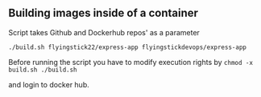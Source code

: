 ## Building images inside of a container

Script takes Github and Dockerhub repos' as a parameter

````./build.sh flyingstick22/express-app flyingstickdevops/express-app````

Before running the script you have to modify execution rights by ````chmod -x build.sh ./build.sh````

and login to docker hub.

